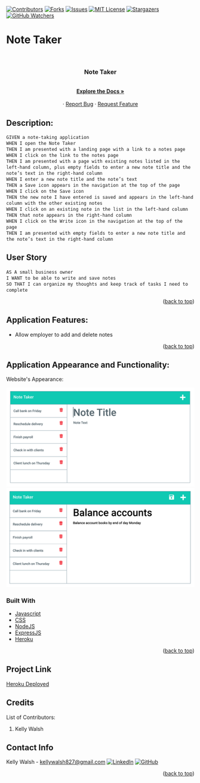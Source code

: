 [![Contributors][contributors-shield]][contributors-url]
[![Forks][forks-shield]][forks-url]
[![Issues][issues-shield]][issues-url]
[![MIT License][license-shield]][license-url]
[![Stargazers][stars-shield]][stars-url]
[![GitHub Watchers][github-watchers]][github-watchers-url]

# Note Taker

<!-- PROJECT LOGO -->
<br />
<div align="center">
  <a href="https://kemwalsh.github.io/noteTaker/">
  </a>

<h3 align="center">Note Taker</h3>

  <p align="center">
    <!-- TEXT -->
    <br />
    <a href="https://github.com/kemwalsh/noteTaker"><strong>Explore the Docs »</strong></a>
    <br />
    <br />
    <!-- <a href="https://kemwalsh.github.io/noteTaker/">View Demo</a> -->
    ·
    <a href="https://github.com/kemwalsh/noteTaker/issues">Report Bug</a>
    ·
    <a href="https://github.com/kemwalsh/noteTaker/issues">Request Feature</a>
  </p>
</div>

## Description:

```
GIVEN a note-taking application
WHEN I open the Note Taker
THEN I am presented with a landing page with a link to a notes page
WHEN I click on the link to the notes page
THEN I am presented with a page with existing notes listed in the left-hand column, plus empty fields to enter a new note title and the note’s text in the right-hand column
WHEN I enter a new note title and the note’s text
THEN a Save icon appears in the navigation at the top of the page
WHEN I click on the Save icon
THEN the new note I have entered is saved and appears in the left-hand column with the other existing notes
WHEN I click on an existing note in the list in the left-hand column
THEN that note appears in the right-hand column
WHEN I click on the Write icon in the navigation at the top of the page
THEN I am presented with empty fields to enter a new note title and the note’s text in the right-hand column
```

## User Story

```
AS A small business owner
I WANT to be able to write and save notes
SO THAT I can organize my thoughts and keep track of tasks I need to complete
```

<p align="right">(<a href="#top">back to top</a>)</p>

## Application Features:

- Allow employer to add and delete notes

<p align="right">(<a href="#top">back to top</a>)</p>

## Application Appearance and Functionality:

Website's Appearance:

![Appearance](public/assets/images/nt1.png)
![Appearance](public/assets/images/nt2.png)

### Built With

- [Javascript](https://www.javascript.com)
- [CSS](https://www.css)
- [NodeJS](https://nodejs.org/en/)
- [ExpressJS](https://expressjs.)
- [Heroku](https://www.heroku.com)

<p align="right">(<a href="#top">back to top</a>)</p>

## Project Link

<!-- [Portfolio Repository](https://github.com/kemwalsh/noteTaker) -->
[Heroku Deployed](https://note-taker-kewalsh.herokuapp.com/)

## Credits

List of Contributors:

1. Kelly Walsh

## Contact Info

Kelly Walsh - kellywalsh827@gmail.com [![LinkedIn][linkedin-shield]][linkedin-url-kelly] [![GitHub][github-shield]][github-url-kelly] </br>

<p align="right">(<a href="#top">back to top</a>)</p>

<!-- MARKDOWN LINKS & IMAGES -->
<!-- https://www.markdownguide.org/basic-syntax/#reference-style-links -->

[contributors-shield]: https://img.shields.io/github/contributors/kemwalsh/noteTaker.svg?style=for-the-badge
[contributors-url]: https://github.com/kemwalsh/noteTaker/graphs/contributors
[forks-shield]: https://img.shields.io/github/forks/kemwalsh/noteTaker.svg?style=for-the-badge
[forks-url]: https://github.com/kemwalsh/noteTaker/network/members
[stars-shield]: https://img.shields.io/github/stars/kemwalsh/noteTaker?style=social
[stars-url]: https://github.com/kemwalsh/noteTaker/stargazers
[issues-shield]: https://img.shields.io/github/issues/kemwalsh/noteTaker.svg?style=for-the-badge
[issues-url]: https://github.com/kemwalsh/noteTaker/issues
[license-shield]: https://img.shields.io/github/license/kemwalsh/noteTaker.svg?style=for-the-badge
[license-url]: https://github.com/kemwalsh/noteTaker/blob/master/LICENSE.txt
[linkedin-shield]: https://img.shields.io/badge/-LinkedIn-black.svg?style=for-the-badge&logo=linkedin&colorB=555
[linkedin-url-kelly]: https://www.linkedin.com/in/kellywalsh001/
[github-shield]: https://img.shields.io/badge/-Github-blueviolet.svg?style=for-the-badge&logo=Github&colorB=555
[github-url-kelly]: https://github.com/kemwalsh
[github-watchers]: https://img.shields.io/github/watchers/kemwalsh/noteTaker?style=social
[github-watchers-url]: https://github.com/kemwalsh/noteTaker/watchers